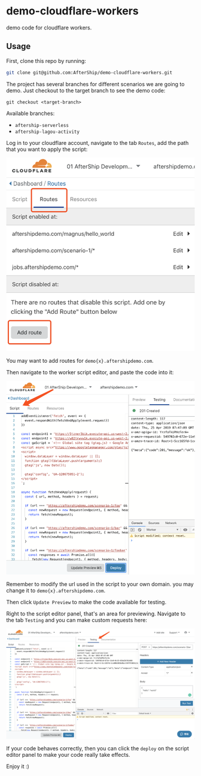 # demo-cloudflare-workers

demo code for cloudflare workers.

## Usage

First, clone this repo by running:

```bash
git clone git@github.com:AfterShip/demo-cloudflare-workers.git
```

The project has several branches for different scenarios we are going to demo. Just checkout to the target branch to see the demo code:

```
git checkout <target-branch>
```

Available branches:
- `aftership-serverless`
- `aftership-lagou-activity`

Log in to your cloudflare account, navigate to the tab `Routes`, add the path that you want to apply the script:

![routes](./images/routes.png)

You may want to add routes for `demo{x}.aftershipdemo.com`.

Then navigate to the worker script editor, and paste the code into it:

![worker-script-editor](./images/worker_script_editor.png)

Remember to modify the url used in the script to your own domain. you may change it to `demo{x}.aftershipdemo.com`.

Then click `Update Preview` to make the code available for testing.

Right to the script editor panel, that's an area for previewing. Navigate to the tab `Testing` and you can make custom requests here:

![preview-testing](./images/preview_testing.png)

If your code behaves correctly, then you can click the `deploy` on the script editor panel to make your code really take effects.

Enjoy it :)
